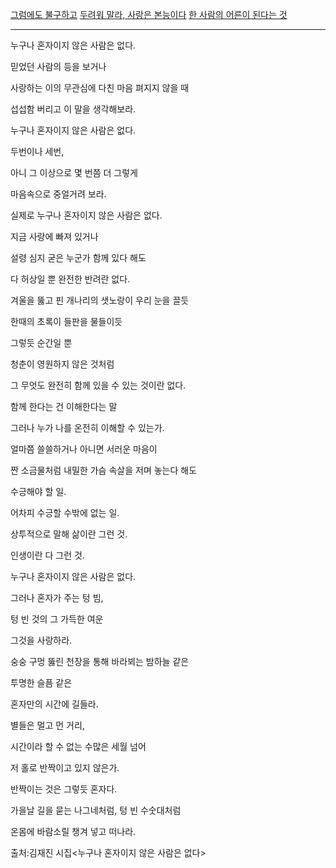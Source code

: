 
[그럼에도 불구하고](http://blog.naver.com/knbawe/110024551575 "그럼에도 불구하고")
[두려워 말라, 사랑은 본능이다](http://news.naver.com/main/read.nhn?mode=LS2D&amp;mid=sec&amp;sid1=103&amp;sid2=241&amp;oid=025&amp;aid=0001940463&amp;iid= "두려워 말라, 사랑은 본능이다")
[한 사람의 어른이 된다는 것](http://whitememo.tistory.com/180)

----

누구나 혼자이지 않은 사람은 없다.


믿었던 사람의 등을 보거나

사랑하는 이의 무관심에 다친 마음 펴지지 않을 때

섭섭함 버리고 이 말을 생각해보라.

누구나 혼자이지 않은 사람은 없다.

두번이나 세번,

아니 그 이상으로 몇 번쯤 더 그렇게

마음속으로 중얼거려 보라.

실제로 누구나 혼자이지 않은 사람은 없다.

지금 사랑에 빠져 있거나

설령 심지 굳은 누군가 함께 있다 해도

다 허상일 뿐 완전한 반려란 없다.

겨울을 뚫고 핀 개나리의 샛노랑이 우리 눈을 끌듯

한때의 초록이 들판을 물들이듯

그렇듯 순간일 뿐

청춘이 영원하지 않은 것처럼

그 무엇도 완전히 함께 있을 수 있는 것이란 없다.

함께 한다는 건 이해한다는 말

그러나 누가 나를 온전히 이해할 수 있는가.

얼마쯤 쓸쓸하거나 아니면 서러운 마음이

짠 소금물처럼 내밀한 가슴 속살을 저며 놓는다 해도

수긍해야 할 일.

어차피 수긍할 수밖에 없는 일.

상투적으로 말해 삶이란 그런 것.

인생이란 다 그런 것.

누구나 혼자이지 않은 사람은 없다.

그러나 혼자가 주는 텅 빔,

텅 빈 것의 그 가득한 여운

그것을 사랑하라.

숭숭 구멍 뚫린 천장을 통해 바라뵈는 밤하늘 같은

투명한 슬픔 같은

혼자만의 시간에 길들라.

별들은 멀고 먼 거리,

시간이라 할 수 없는 수많은 세월 넘어

저 홀로 반짝이고 있지 않은가.

반짝이는 것은 그렇듯 혼자다.

가을날 길을 묻는 나그네처럼, 텅 빈 수숫대처럼

온몸에 바람소릴 챙겨 넣고 떠나라.


출처:김재진 시집<누구나 혼자이지 않은 사람은 없다\>

